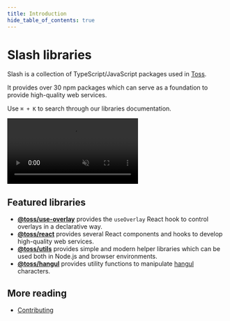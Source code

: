 ```yaml
---
title: Introduction
hide_table_of_contents: true
---
```


# Slash libraries

<head>
  <meta property="og:title" content="Slash libraries" />
  <meta
    property="og:description"
    content="A collection of TypeScript/JavaScript packages to build high-quality web services."
  />
  <meta property="og:url" content="https://slash.page" />
  <meta property="og:image" content="https://static.toss.im/assets/slash-libraries/slash-og.png" />
</head>

<div className="mainpage_hero">
  <div style={{ gridArea: 'text' }}>
  <p>
  Slash is a collection of TypeScript/JavaScript packages used in <a href="https://toss.im">Toss</a>.
  </p>

<p>It provides over 30 npm packages which can serve as a foundation to provide high-quality web services.</p>

<p>
  Use <code>⌘ + K</code> to search through our libraries documentation.
</p>

  </div>

  <div style={{ gridArea: 'image', textAlign: 'center' }}>
  <video class="key-video" src="https://static.toss.im/assets/slash-libraries/keyvis.mp4" autoplay="true" muted="true" playsInline="true" loop="true" />
  </div>
</div>

<style
  dangerouslySetInnerHTML={{
    __html: `
.mainpage_hero {
  display: grid;
}

@media (min-width: 600px) {
  .mainpage_hero {
    grid-template-areas: "text image";
    grid-template-columns: 1fr 300px;
  }

  .key-video {
    width: 260px;
    height: 146px;
  }
}

@media (max-width: 600px) {
  .mainpage_hero {
    grid-template-areas: "image" "text";
    grid-template-rows: min-content min-content;
  }

  .key-video {
    width: 80%;
    margin: 24px auto;
  }
}
`,
  }}
></style>

<div style={{ height: 24 }} />

## Featured libraries

- [**@toss/use-overlay**](https://slash.page/libraries/react/use-overlay/src/useOverlay.i18n) provides the `useOverlay` React hook to control overlays in a declarative way.
- [**@toss/react**](https://slash.page/libraries/react/react/src/components/ClickArea/ClickArea.i18n) provides several React components and hooks to develop high-quality web services.
- [**@toss/utils**](https://slash.page/libraries/common/utils/README.i18n) provides simple and modern helper libraries which can be used both in Node.js and browser environments.
- [**@toss/hangul**](https://slash.page/libraries/common/hangul/README.i18n) provides utility functions to manipulate [hangul](https://en.wikipedia.org/wiki/Hangul) characters.

<div style={{ height: 24 }} />

## More reading

- [Contributing](https://github.com/toss/slash/blob/main/.github/CONTRIBUTING.md)
